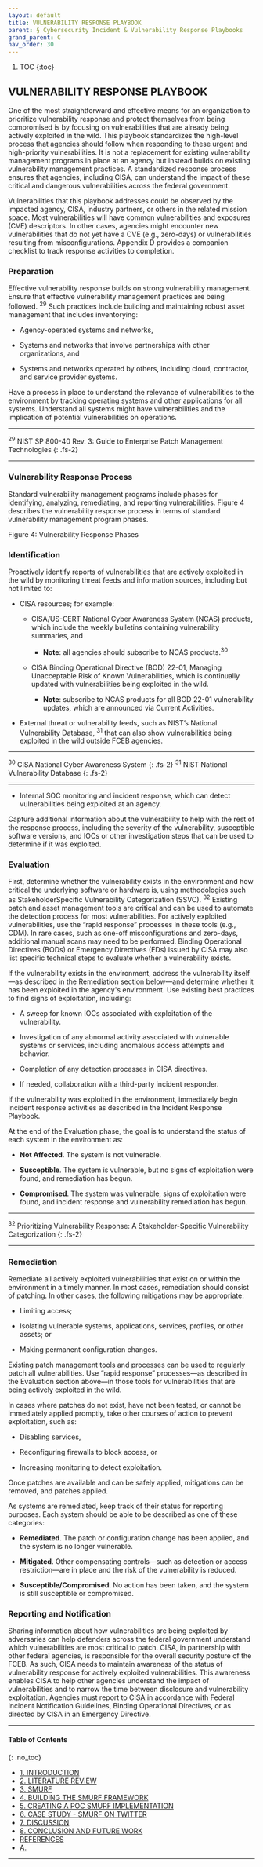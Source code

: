 ```yaml
---
layout: default
title: VULNERABILITY RESPONSE PLAYBOOK
parent: § Cybersecurity Incident & Vulnerability Response Playbooks  
grand_parent: C 
nav_order: 30 
---
```

<style>
.dont-break-out {
  /* These are technically the same, but use both */
  overflow-wrap: break-word;
  word-wrap: break-word;

     -ms-word-break: break-all;
  /* This is the dangerous one in WebKit, as it breaks things wherever */
  word-break: break-all;
  /* Instead use this non-standard one: */
  word-break: break-word;
}

.youtube-container {
    position: relative;
    width: 100%;
    height: 0;
    padding-bottom: 56.25%;
}
.youtube-video {
    position: absolute;
    top: 0;
    left: 0;
    width: 100%;
    height: 100%;
}

</style>

<div class="dont-break-out" markdown="1">

1. TOC
{:toc}

## VULNERABILITY RESPONSE PLAYBOOK
One of the most straightforward and effective means for an organization to prioritize vulnerability response and protect themselves from being compromised is by focusing on vulnerabilities that are already being actively exploited in the wild. This playbook standardizes the high-level process that agencies should follow when responding to these urgent and high-priority vulnerabilities. It is not a replacement for existing vulnerability management programs in place at an agency but instead builds on existing vulnerability management practices. A standardized response process ensures that agencies, including CISA, can understand the impact of these critical and dangerous vulnerabilities across the federal government.

Vulnerabilities that this playbook addresses could be observed by the impacted agency, CISA, industry partners, or others in the related mission space. Most vulnerabilities will have common vulnerabilities and exposures (CVE) descriptors. In other cases, agencies might encounter new vulnerabilities that do not yet have a CVE (e.g., zero-days) or vulnerabilities resulting from misconfigurations. Appendix D provides a companion checklist to track response activities to completion.

### Preparation
Effective vulnerability response builds on strong vulnerability management. Ensure that effective vulnerability management practices are being followed. <sup>29</sup> Such practices include building and maintaining robust asset management that includes inventorying: 

- Agency-operated systems and networks, 

- Systems and networks that involve partnerships with other organizations, and 

- Systems and networks operated by others, including cloud, contractor, and service provider systems. 

Have a process in place to understand the relevance of vulnerabilities to the environment by tracking operating systems and other applications for all systems. Understand all systems might have vulnerabilities and the implication of potential vulnerabilities on operations.

***
<sup>29</sup> NIST SP 800-40 Rev. 3: Guide to Enterprise Patch Management Technologies
{: .fs-2}
***

### Vulnerability Response Process
Standard vulnerability management programs include phases for identifying, analyzing, remediating, and reporting vulnerabilities. Figure 4 describes the vulnerability response process in terms of standard vulnerability management program phases.


Figure 4: Vulnerability Response Phases

### Identification
Proactively identify reports of vulnerabilities that are actively exploited in the wild by monitoring threat feeds and information sources, including but not limited to:

- CISA resources; for example: 

  - CISA/US-CERT National Cyber Awareness System (NCAS) products, which include the weekly bulletins containing vulnerability summaries, and

    - **Note**: all agencies should subscribe to NCAS products.<sup>30</sup> 

  - CISA Binding Operational Directive (BOD) 22-01, Managing Unacceptable Risk of Known Vulnerabilities, which is continually updated with vulnerabilities being exploited in the wild. 
  
    - **Note**: subscribe to NCAS products for all BOD 22-01 vulnerability updates, which are announced via Current Activities.

- External threat or vulnerability feeds, such as NIST’s National Vulnerability Database, <sup>31</sup> that can also show vulnerabilities being exploited in the wild outside FCEB agencies.

***
<sup>30</sup> CISA National Cyber Awareness System
{: .fs-2}
<sup>31</sup> NIST National Vulnerability Database
{: .fs-2}
***

- Internal SOC monitoring and incident response, which can detect vulnerabilities being exploited at an agency. 

Capture additional information about the vulnerability to help with the rest of the response process, including the severity of the vulnerability, susceptible software versions, and IOCs or other investigation steps that can be used to determine if it was exploited.

### Evaluation
First, determine whether the vulnerability exists in the environment and how critical the underlying software or hardware is, using methodologies such as StakeholderSpecific Vulnerability Categorization (SSVC). <sup>32</sup> Existing patch and asset management tools are critical and can be used to automate the detection process for most vulnerabilities. For actively exploited vulnerabilities, use the “rapid response” processes in these tools (e.g., CDM). In rare cases, such as one-off misconfigurations and zero-days, additional manual scans may need to be performed. Binding Operational Directives (BODs) or Emergency Directives (EDs) issued by CISA may also list specific technical steps to evaluate whether a vulnerability exists.

If the vulnerability exists in the environment, address the vulnerability itself—as described in the Remediation section below—and determine whether it has been exploited in the agency's environment. Use existing best practices to find signs of exploitation, including:

- A sweep for known IOCs associated with exploitation of the vulnerability. 

- Investigation of any abnormal activity associated with vulnerable systems or services, including anomalous access attempts and behavior. 

- Completion of any detection processes in CISA directives.

- If needed, collaboration with a third-party incident responder.

If the vulnerability was exploited in the environment, immediately begin incident response activities as described in the Incident Response Playbook.

At the end of the Evaluation phase, the goal is to understand the status of each system in the environment as:

- **Not Affected**. The system is not vulnerable. 

- **Susceptible**. The system is vulnerable, but no signs of exploitation were found, and remediation has begun. 

- **Compromised**. The system was vulnerable, signs of exploitation were found, and incident response and vulnerability remediation has begun.

***
<sup>32</sup> Prioritizing Vulnerability Response: A Stakeholder-Specific Vulnerability Categorization
{: .fs-2}
***

### Remediation
Remediate all actively exploited vulnerabilities that exist on or within the environment in a timely manner. In most cases, remediation should consist of patching. In other cases, the following mitigations may be appropriate:

- Limiting access; 

- Isolating vulnerable systems, applications, services, profiles, or other assets; or 

- Making permanent configuration changes.

Existing patch management tools and processes can be used to regularly patch all vulnerabilities. Use “rapid response” processes—as described in the Evaluation section above—in those tools for vulnerabilities that are being actively exploited in the wild.

In cases where patches do not exist, have not been tested, or cannot be immediately applied promptly, take other courses of action to prevent exploitation, such as:

- Disabling services, 

- Reconfiguring firewalls to block access, or 

- Increasing monitoring to detect exploitation.

Once patches are available and can be safely applied, mitigations can be removed, and patches applied.

As systems are remediated, keep track of their status for reporting purposes. Each system should be able to be described as one of these categories:

- **Remediated**. The patch or configuration change has been applied, and the system is no longer vulnerable. 

- **Mitigated**. Other compensating controls—such as detection or access restriction—are in place and the risk of the vulnerability is reduced.

- **Susceptible/Compromised**. No action has been taken, and the system is still susceptible or compromised.

### Reporting and Notification
Sharing information about how vulnerabilities are being exploited by adversaries can help defenders across the federal government understand which vulnerabilities are most critical to patch. CISA, in partnership with other federal agencies, is responsible for the overall security posture of the FCEB. As such, CISA needs to maintain awareness of the status of vulnerability response for actively exploited vulnerabilities. This awareness enables CISA to help other agencies understand the impact of vulnerabilities and to narrow the time between disclosure and vulnerability exploitation. Agencies must report to CISA in accordance with Federal Incident Notification Guidelines, Binding Operational Directives, or as directed by CISA in an Emergency Directive.

***

#### Table of Contents
{: .no_toc}

<ul><li> <a href="/docs/social-media/social-media-user-relationship-framework-1/">1. INTRODUCTION</a></li><li> <a href="/docs/social-media/social-media-user-relationship-framework-2/">2. LITERATURE REVIEW</a></li><li> <a href="/docs/social-media/social-media-user-relationship-framework-3/">3. SMURF</a></li><li> <a href="/docs/social-media/social-media-user-relationship-framework-4/">4. BUILDING THE SMURF FRAMEWORK</a></li><li> <a href="/docs/social-media/social-media-user-relationship-framework-5/">5. CREATING A POC SMURF IMPLEMENTATION</a></li><li> <a href="/docs/social-media/social-media-user-relationship-framework-6/">6. CASE STUDY - SMURF ON TWITTER</a></li><li> <a href="/docs/social-media/social-media-user-relationship-framework-7/">7. DISCUSSION</a></li><li> <a href="/docs/social-media/social-media-user-relationship-framework-8/">8. CONCLUSION AND FUTURE WORK</a></li><li> <a href="/docs/social-media/social-media-user-relationship-framework-9/">REFERENCES</a></li><li> <a href="/docs/social-media/social-media-user-relationship-framework-10/">A.</a></li></ul>

***

</div>
